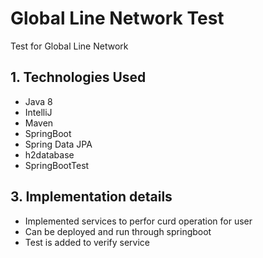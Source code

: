 # Global Line Network Test
Test for Global Line Network

## 1.	Technologies Used
- Java 8
- IntelliJ
- Maven
- SpringBoot
- Spring Data JPA
- h2database
- SpringBootTest 

## 3.	Implementation details 
- Implemented services to perfor curd operation for user
- Can be deployed and run through springboot
- Test is added to verify service
